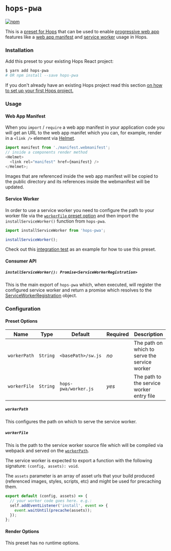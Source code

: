 # `hops-pwa`

[![npm](https://img.shields.io/npm/v/hops-pwa/latest.svg)](https://www.npmjs.com/package/hops-pwa)

This is a [preset for Hops](https://github.com/xing/hops/tree/master#presets) that can be used to enable [progressive web app](https://developers.google.com/web/progressive-web-apps/) features like a [web app manifest](https://developer.mozilla.org/en-US/docs/Web/Manifest) and [service worker](https://developers.google.com/web/fundamentals/primers/service-workers/) usage in Hops.

### Installation

Add this preset to your existing Hops React project:

```bash
$ yarn add hops-pwa
# OR npm install --save hops-pwa
```

If you don't already have an existing Hops project read this section [on how to set up your first Hops project.](https://github.com/xing/hops/tree/master#quick-start)

### Usage

#### Web App Manifest

When you `import` / `require` a web app manifest in your application code you will get an URL to the web app manifet which you can, for example, render in a `<link />` element via [Helmet](https://github.com/nfl/react-helmet).

```javascript
import manifest from './manifest.webmanifest';
// inside a components render method
<Helmet>
  <link rel="manifest" href={manifest} />
</Helmet>;
```

Images that are referenced inside the web app manifest will be copied to the public directory and its references inside the webmanifest will be updated.

#### Service Worker

In order to use a service worker you need to configure the path to your worker file via the [`workerFile` preset option](#preset-options) and then import the `installServiceWorker()` function from `hops-pwa`.

```javascript
import installServiceWorker from 'hops-pwa';

installServiceWorker();
```

Check out this [integration test](https://github.com/xing/hops/tree/master/packages/spec/integration/pwa) as an example for how to use this preset.

#### Consumer API

##### `installServiceWorker(): Promise<ServiceWorkerRegistration>`

This is the main export of `hops-pwa` which, when executed, will register the configured service worker and return a promise which resolves to the [ServiceWorkerRegistration](https://developer.mozilla.org/en-US/docs/Web/API/ServiceWorkerRegistration) object.

### Configuration

#### Preset Options

| Name         | Type     | Default              | Required | Description                                   |
| ------------ | -------- | -------------------- | -------- | --------------------------------------------- |
| `workerPath` | `String` | `<basePath>/sw.js`   | _no_     | The path on which to serve the service worker |
| `workerFile` | `String` | `hops-pwa/worker.js` | _yes_    | The path to the service worker entry file     |

##### `workerPath`

This configures the path on which to serve the service worker.

##### `workerFile`

This is the path to the service worker source file which will be compiled via webpack and served on the [`workerPath`](#workerpath).

The service worker is expected to export a function with the following signature: `(config, assets): void`.

The `assets` parameter is an array of asset urls that your build produced (referenced images, styles, scripts, etc) and might be used for precaching them.

```javascript
export default (config, assets) => {
  // your worker code goes here. e.g.:
  self.addEventListener('install', event => {
    event.waitUntil(precache(assets));
  });
};
```

#### Render Options

This preset has no runtime options.
